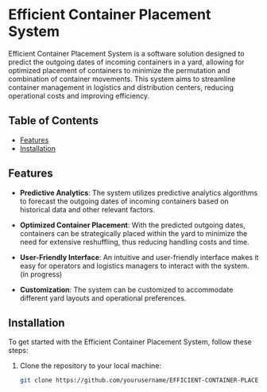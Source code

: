 # Efficient Container Placement System

Efficient Container Placement System is a software solution designed to predict the outgoing dates of incoming containers in a yard, allowing for optimized placement of containers to minimize the permutation and combination of container movements. This system aims to streamline container management in logistics and distribution centers, reducing operational costs and improving efficiency.

## Table of Contents
- [Features](#features)
- [Installation](#installation)

## Features

- **Predictive Analytics**: The system utilizes predictive analytics algorithms to forecast the outgoing dates of incoming containers based on historical data and other relevant factors.

- **Optimized Container Placement**: With the predicted outgoing dates, containers can be strategically placed within the yard to minimize the need for extensive reshuffling, thus reducing handling costs and time.

- **User-Friendly Interface**: An intuitive and user-friendly interface makes it easy for operators and logistics managers to interact with the system. (in progress)

- **Customization**: The system can be customized to accommodate different yard layouts and operational preferences.

## Installation

To get started with the Efficient Container Placement System, follow these steps:

1. Clone the repository to your local machine:

   ```bash
   git clone https://github.com/yourusername/EFFICIENT-CONTAINER-PLACEMENT-SYSTEM.git
